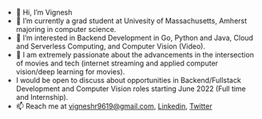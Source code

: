 - 👋 Hi, I’m Vignesh
- 🌱 I’m currently a grad student at Univesity of Massachusetts, Amherst majoring in computer science.
- 👀 I’m interested in Backend Development in Go, Python and Java, Cloud and Serverless Computing, and Computer Vision (Video).
- 💞️ I am extremely passionate about the advancements in the intersection of movies and tech (internet streaming and applied computer vision/deep learning for movies).
- I would be open to discuss about opportunities in Backend/Fullstack Development and Computer Vision roles starting June 2022 (Full time and Internship).
- 📫 Reach me at vigneshr9619@gmail.com, [Linkedin](https://www.linkedin.com/in/vignesh-radhakrishna-97b273117/), [Twitter](https://twitter.com/coolrv9619)

<!---
viggyr/viggyr is a ✨ special ✨ repository because its `README.md` (this file) appears on your GitHub profile.
You can click the Preview link to take a look at your changes.
--->
